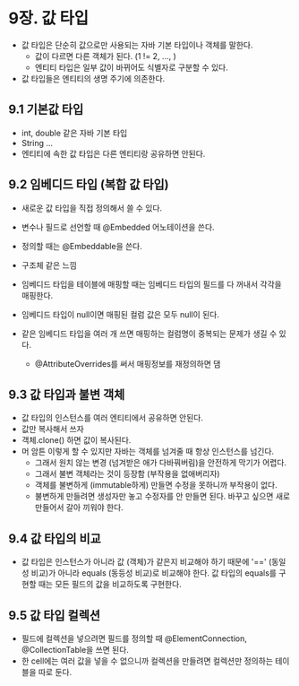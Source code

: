 # 9장. 값 타입 
- 값 타입은 단순히 값으로만 사용되는 자바 기본 타입이나 객체를 말한다.
  - 값이 다르면 다른 객체가 된다. (1 != 2, ..., )
  - 엔티티 타입은 일부 값이 바뀌어도 식별자로 구분할 수 있다.
- 값 타입들은 엔티티의 생명 주기에 의존한다.

## 9.1 기본값 타입 
- int, double 같은 자바 기본 타입 
- String ... 
- 엔티티에 속한 값 타입은 다른 엔티티랑 공유하면 안된다.

## 9.2 임베디드 타입 (복합 값 타입)
- 새로운 값 타입을 직접 정의해서 쓸 수 있다. 
- 변수나 필드로 선언할 때 @Embedded 어노테이션을 쓴다.
- 정의할 때는 @Embeddable을 쓴다. 
- 구조체 같은 느낌

- 임베디드 타입을 테이블에 매핑할 때는 임베디드 타입의 필드를 다 꺼내서 각각을 매핑한다.
- 임베디드 타입이 null이면 매핑된 컬럼 값은 모두 null이 된다.
- 같은 임베디드 타입을 여러 개 쓰면 매핑하는 컬럼명이 중복되는 문제가 생길 수 있다.
    - @AttributeOverrides를 써서 매핑정보를 재정의하면 댐 

## 9.3 값 타입과 불변 객체
- 값 타입의 인스턴스를 여러 엔티티에서 공유하면 안된다.
- 값만 복사해서 쓰자
- 객체.clone() 하면 값이 복사된다. 
- 머 암튼 이렇게 할 수 있지만 자바는 객체를 넘겨줄 때 항상 인스턴스를 넘긴다.
  - 그래서 원치 않는 변경 (넘겨받은 애가 다바꿔버림)을 안전하게 막기가 어렵다.
  - 그래서 불변 객체라는 것이 등장함 (부작용을 없애버리자)
  - 객체를 불변하게 (immutable하게) 만들면 수정을 못하니까 부작용이 없다.
  - 불변하게 만들려면 생성자만 놓고 수정자를 안 만들면 된다. 바꾸고 싶으면 새로 만들어서 갈아 끼워야 한다.

## 9.4 값 타입의 비교 
- 값 타입은 인스턴스가 아니라 값 (객체)가 같은지 비교해야 하기 때문에 '==' (동일성 비교)가 아니라 equals (동등성 비교)로 비교해야 한다. 값 타입의 equals를 구현할 때는 모든 필드의 값을 비교하도록 구현한다.


## 9.5 값 타입 컬렉션 
- 필드에 컬렉션을 넣으려면 필드를 정의할 때 @ElementConnection, @CollectionTable을 쓰면 된다.
- 한 cell에는 여러 값을 넣을 수 없으니까 컬렉션을 만들려면 컬렉션만 정의하는 테이블을 따로 둔다. 